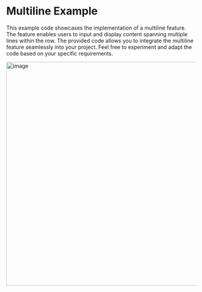 # Multiline  Example

This example code showcases the implementation of a multiline feature. The feature enables users to input and display content spanning multiple lines within the row. The provided code allows you to integrate the multiline feature seamlessly into your project. Feel free to experiment and adapt the code based on your specific requirements.

<img width="593" alt="image" src="https://github.com/Evertras/bubble-table/assets/23465248/3092b6f2-1e75-4c11-85f6-fcbea249d509">
